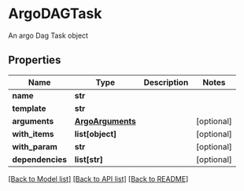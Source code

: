 # ArgoDAGTask

An argo Dag Task object
## Properties
Name | Type | Description | Notes
------------ | ------------- | ------------- | -------------
**name** | **str** |  | 
**template** | **str** |  | 
**arguments** | [**ArgoArguments**](ArgoArguments.md) |  | [optional] 
**with_items** | **list[object]** |  | [optional] 
**with_param** | **str** |  | [optional] 
**dependencies** | **list[str]** |  | [optional] 

[[Back to Model list]](../README.md#documentation-for-models) [[Back to API list]](../README.md#documentation-for-api-endpoints) [[Back to README]](../README.md)


